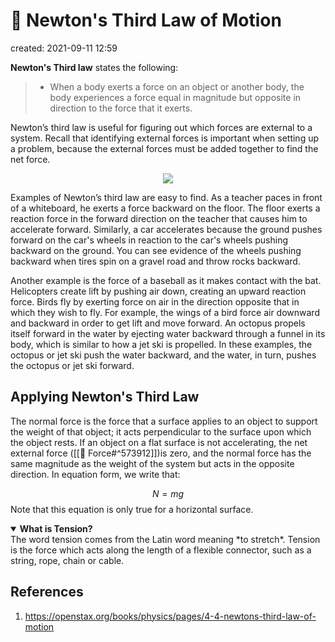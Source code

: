 # 🧨 Newton's Third Law of Motion
created: 2021-09-11 12:59

**Newton's Third law** states the following:
> * When a body exerts a force on an object or another body, the body experiences a force equal in magnitude but opposite in direction to the force that it exerts.

Newton’s third law is useful for figuring out which forces are external to a system. Recall that identifying external forces is important when setting up a problem, because the external forces must be added together to find the net force.

<p align='center'>
	<img src="https://openstax.org/apps/archive/20210713.205645/resources/a3f898f8fe15aa37f9fa6abb704f7eab7c6ac629">
</p>

Examples of Newton’s third law are easy to find. As a teacher paces in front of a whiteboard, he exerts a force backward on the floor. The floor exerts a reaction force in the forward direction on the teacher that causes him to accelerate forward. Similarly, a car accelerates because the ground pushes forward on the car's wheels in reaction to the car's wheels pushing backward on the ground. You can see evidence of the wheels pushing backward when tires spin on a gravel road and throw rocks backward.

Another example is the force of a baseball as it makes contact with the bat. Helicopters create lift by pushing air down, creating an upward reaction force. Birds fly by exerting force on air in the direction opposite that in which they wish to fly. For example, the wings of a bird force air downward and backward in order to get lift and move forward. An octopus propels itself forward in the water by ejecting water backward through a funnel in its body, which is similar to how a jet ski is propelled. In these examples, the octopus or jet ski push the water backward, and the water, in turn, pushes the octopus or jet ski forward.

## Applying Newton's Third Law
The normal force is the force that a surface applies to an object to support the weight of that object; it acts perpendicular to the surface upon which the object rests. If an object on a flat surface is not accelerating, the net external force ([[💨 Force#^573912]])is zero, and the normal force has the same magnitude as the weight of the system but acts in the opposite direction. In equation form, we write that:

$$N=mg$$
Note that this equation is only true for a horizontal surface.

<details open>
	<summary><b>What is Tension?</b></summary>
		The word tension comes from the Latin word meaning *to stretch*. Tension is the force which acts along the length of a flexible connector, such as a string, rope, chain or cable.
</details>

## References
1. https://openstax.org/books/physics/pages/4-4-newtons-third-law-of-motion